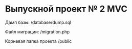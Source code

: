 # Выпускной проект № 2 MVC
Дамп базы: /database/dump.sql

Файл миграции: /migration.php
 
Корневая папка проекта /public 
